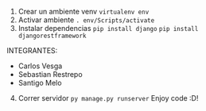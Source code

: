 1. Crear un ambiente venv
`virtualenv env`
2. Activar ambiente
`. env/Scripts/activate`
3. Instalar dependencias
`pip install django`
`pip install djangorestframework`

INTEGRANTES:
- Carlos Vesga
- Sebastian Restrepo
- Santigo Melo

4. Correr servidor
`py manage.py runserver`
Enjoy code :D!